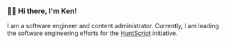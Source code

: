### 👋🏾 Hi there, I'm Ken!

I am a software engineer and content administrator. Currently, I am leading the software engineering efforts for the [HuntScript](https://github.com/huntscript/) initiative.


<!--
**kenleyclermont/kenleyclermont** is a ✨ _special_ ✨ repository because its `README.md` (this file) appears on your GitHub profile.
- 🔭 I’m working on scientific software application projects.
- 🌱 I’m improving my software engineering skills through learning and research.
- 👯 I’m enthusiastic about collaborating on exciting projects involving Automation and Blockchain Technologies.
- 💬 Feel free to ask me anything about software engineering.
- 📫 Reach me at: [kenleyclermont5@gmail.com](mailto:kenleyclermont5@gmail.com)
- ⚡ Fun fact: I never truly enjoyed programming until I discovered the incredible things I can build with it. Now, I'm hooked on turning ideas into reality through code!

- ✨ [huntscript](https://github.com/huntscript/)
- 😄 Pronouns: ...
- ⚡ Fun fact: ...

Portfolio

# Hi there, I am Ken! 👋  
Welcome to My Page! 🌟  

I am a software engineer, introverted artist, and book enthusiast, currently leading the software engineering efforts for the [HuntScript](https://github.com/huntscript/) initiative. My focus lies in...

## 🎓 Education  
- **Computer Science**  
  - [Université Espoir Calvary Chapel](https://uespoir.edu.ht/), Haiti
  - **Relevant Courses:** Data Structures, Algorithms, Artificial Intelligence 
- **Comouter Software Engineering**
  - [MIT OpenCourseWare](https://ocw.mit.edu/)
  - **Relevant Courses:** 

## 💼 Internship and Work Experience  

**The Thorium Network** — *Software Engineer* ⚛️  
- Developed blockchain-based solutions for contractor management and resource tracking, focusing on optimizing nuclear energy sector processes.
- Built a user-friendly interface integrating blockchain for secure, decentralized data management.
- Worked closely with international teams to ensure high-level security and reliability in system architecture.
- **Tech Stack:** Python, Solidity, React, SQL  
- **Skills:** Blockchain Development, GUI Design, Decentralized Application (DApp) Architecture, Data Security

**HuntScript** — *Co-Founder & Content Administrator* 🔍  
- Managed a team for delivering remote technology solutions, creating a strong foundation in content administration and project coordination.
- Conducted market research and developed strategic content for technical blogs and client websites.
- **Skills:** Project Management, Content Strategy, Market Research  

**Assistant Professor** — *Mathematics & Algebra* 📐  
- Assisted in teaching classes at Université Espoir Calvary Chapel, reinforcing student comprehension through interactive learning techniques.
- Conducted study sessions and supported students in mastering concepts.

## 🌟 Leadership Experience  


## 💻 Technical Skills  
- **Languages:** Python, JavaScript, Solidity, SQL, Java, Perl, C++, C#, Assembly
- **Frameworks and Tools:** React, Angular, Vue.js, React Native, Flutter, Hardhat, Docker, Terraform
- **Libraries:** Pandas, NumPy, Matplotlib  
- **Data Management:** SQL, Data Preprocessing, ETL Processes  
- **Blockchain & Web3:** Smart Contracts, DApp Development, Decentralized Storage  
- **Libraries:** Pandas, NumPy, Matplotlib  
- **Cloud & Infrastructure:** AWS, IPFS, Terraform  

## 📜 Courses & Training  
- **Web Development** by Trinity Education
- **Mobile App Development** by CodePath  
- **Digital Marketing** by Digital Skills for Africa
- **Blockchain Development** by
- **Cybersecurity** by Codepath
Feel free to connect and...

-->
